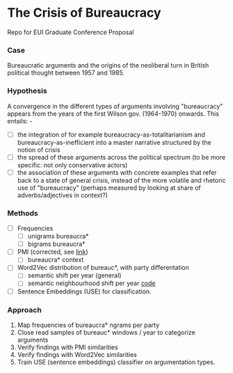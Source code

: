 # The Crisis of Bureaucracy
Repo for EUI Graduate Conference Proposal

### Case
Bureaucratic arguments and the origins of the neoliberal turn in British political thought between 1957 and 1985. 

### Hypothesis
A convergence in the different types of arguments involving "bureaucracy" appears from the years of the first Wilson gov. (1964-1970) onwards. This entails:    - 
- [ ] the integration of for example bureaucracy-as-totalitarianism and bureaucracy-as-inefficient into a master narrative structured by the notion of crisis
- [ ] the spread of these arguments across the political spectrum (to be more specific: not only conservative actors)
- [ ] the association of these arguments with concrete examples that refer back to a state of general crisis, instead of the more volatile and rhetoric use of "bureaucracy" (perhaps measured by looking at share of adverbs/adjectives in context?)

### Methods

- [ ] Frequencies
  - [ ] unigrams bureaucra*
  - [ ] bigrams bureaucra*  
- [ ] PMI (corrected, see [link](https://www.scitepress.org/Papers/2011/36551/36551.pdf))
  - [ ] bureaucra* context
- [ ] Word2Vec distribution of bureauc*, with party differentation
  - [ ] semantic shift per year (general)
  - [ ] semantic neighbourhood shift per year [code](https://gist.github.com/quadrismegistus/15cafbdd878a98b060ef910c843fcf5a)
- [ ] Sentence Embeddings (USE) for classification.

### Approach
1. Map frequencies of bureaucra* ngrams per party
2. Close read samples of bureauc* windows / year to categorize arguments
3. Verify findings with PMI similarities
4. Verify findings with Word2Vec similarities
5. Train USE (sentence embeddings) classifier on argumentation types.
